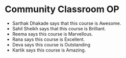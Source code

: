 # Community Classroom OP
- Sarthak Dhakade says that this course is Awesome.
- Sahil Sheikh says that this course is Brilliant.
- Reema says this course is Marvellous.
- Rana says this course is Excellent.
- Deva says this course is Outstanding
- Kartik says this course is Amazing.
